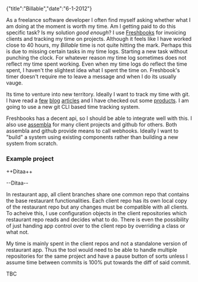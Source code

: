 {"title":"Billable","date":"6-1-2012"}

As a freelance software developer I often find myself asking whether
what I am doing at the moment is worth my time. Am I getting paid to do
this specific task? Is my solution *good enough*? I use
[Freshbooks](http://www.freshbooks.com) for invoicing clients and
tracking my time on projects. Although it feels like I have worked close
to 40 hours, my *Billable* time is not quite hitting the mark. Perhaps
this is due to missing certain tasks in my time logs. Starting a new
task without punching the clock. For whatever reason my time log
sometimes does not reflect my time spent working. Even when my time logs
do reflect the time spent, I haven't the slightest idea what I spent the
time on. Freshbook's timer doesn't require me to leave a message and
when I do its usually vauge.

Its time to venture into new territory. Ideally I want to track my time
with git. I have read a
[few](http://andy.delcambre.com/2008/02/06/git-time-tracking.html)
[blog](http://mir.aculo.us/2009/10/12/instant-time-tracking-from-git-commit-messages/)
[articles](https://github.com/rcrowley/gitpaid) and I have checked out
some [products](http://letsfreckle.com/). I am going to use a new git
CLI based time tracking system.

Freshbooks has a decent api, so I should be able to integrate well with
this. I also use [assembla](https://www.assembla.com/) for many client
projects and github for others. Both assembla and github provide means
to call webhooks. Ideally I want to "build" a system using existing
components rather than building a new system from scratch.


### Example project

++Ditaa++

--Ditaa--

In restaurant app, all client branches share one common repo that
contains the base restaurant functionalities. Each client repo has its
own local copy of the restaurant repo but any changes must be compatible
with all clients. To acheive this, I use configuration objects in the
client repositories which restaurant repo reads and decides what to do.
There is even the possibility of just handing app control over to the
client repo by overriding a class or what not.

My time is mainly spent in the client repos and not a standalone version
of restaurant app. Thus the tool would need to be able to handle
multiple repositories for the same project and have a pause button of
sorts unless I assume time between commits is 100% put towards the diff
of said commit.



TBC

